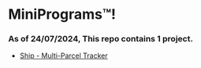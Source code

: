 # MiniPrograms™!
### As of 24/07/2024, This repo contains 1 project.
- [Ship - Multi-Parcel Tracker](https://github.com/WiderG/mini-programs/blob/main/Ship/readme.md)
